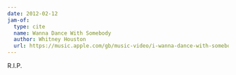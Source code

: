 ```yaml
---
date: 2012-02-12
jam-of:
  type: cite
  name: Wanna Dance With Somebody
  author: Whitney Houston
  url: https://music.apple.com/gb/music-video/i-wanna-dance-with-somebody/278338689
---
```


R.I.P.
